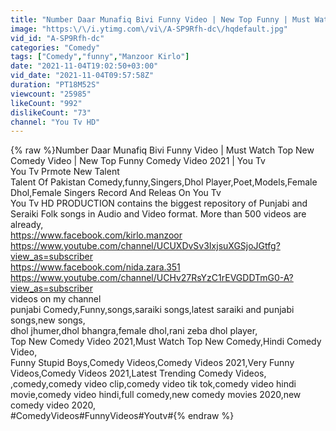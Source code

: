 ```yaml
---
title: "Number Daar Munafiq Bivi Funny Video | New Top Funny | Must Watch Top New Comedy Video 2021 |You Tv"
image: "https:\/\/i.ytimg.com\/vi\/A-SP9Rfh-dc\/hqdefault.jpg"
vid_id: "A-SP9Rfh-dc"
categories: "Comedy"
tags: ["Comedy","funny","Manzoor Kirlo"]
date: "2021-11-04T19:02:50+03:00"
vid_date: "2021-11-04T09:57:58Z"
duration: "PT18M52S"
viewcount: "25985"
likeCount: "992"
dislikeCount: "73"
channel: "You Tv HD"
---
```

{% raw %}Number Daar Munafiq Bivi Funny Video | Must Watch Top New Comedy Video | New Top Funny Comedy Video 2021 | You Tv<br />You Tv Prmote New Talent<br />Talent Of Pakistan Comedy,funny,Singers,Dhol Player,Poet,Models,Female Dhol,Female Singers Record And Releas On You Tv<br />You Tv HD PRODUCTION contains the biggest repository of Punjabi and Seraiki Folk songs in Audio and Video format. More than 500 videos are already,<br /><a rel="nofollow" target="blank" href="https://www.facebook.com/kirlo.manzoor">https://www.facebook.com/kirlo.manzoor</a><br /><a rel="nofollow" target="blank" href="https://www.youtube.com/channel/UCUXDvSv3IxjsuXGSjoJGtfg?view_as=subscriber">https://www.youtube.com/channel/UCUXDvSv3IxjsuXGSjoJGtfg?view_as=subscriber</a><br /><a rel="nofollow" target="blank" href="https://www.facebook.com/nida.zara.351">https://www.facebook.com/nida.zara.351</a><br /><a rel="nofollow" target="blank" href="https://www.youtube.com/channel/UCHv27RsYzC1rEVGDDTmG0-A?view_as=subscriber">https://www.youtube.com/channel/UCHv27RsYzC1rEVGDDTmG0-A?view_as=subscriber</a><br />videos on my channel<br />punjabi Comedy,Funny,songs,saraiki songs,latest saraiki and punjabi songs,new songs,<br />dhol jhumer,dhol bhangra,female dhol,rani zeba dhol player,<br />Top New Comedy Video 2021,Must Watch Top New Comedy,Hindi Comedy Video,<br />Funny Stupid Boys,Comedy Videos,Comedy Videos 2021,Very Funny Videos,Comedy Videos 2021,Latest Trending Comedy Videos,<br />,comedy,comedy video clip,comedy video tik tok,comedy video hindi movie,comedy video hindi,full comedy,new comedy movies 2020,new comedy video 2020,<br />#ComedyVideos#FunnyVideos#Youtv#{% endraw %}
